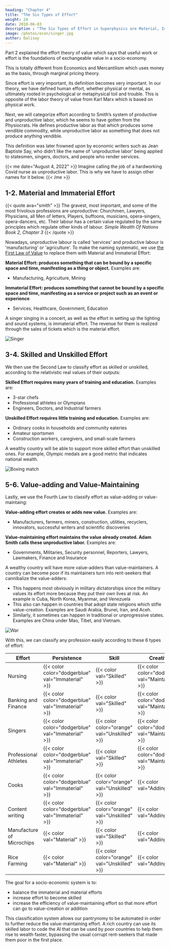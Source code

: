 ```yaml
---
heading: "Chapter 4"
title: "The Six Types of Effort"
weight: 24
date: 2018-06-03
description : "The Six Types of Effort in Superphysics are Material, Immaterial, Skilled, Unskilled, Value-adding, Value-maintaining"
image: /photos/econ/singer.jpg
author: Dalisay
---
```




<!-- > Summary: The effort theory of value is the foundation of Superphysics. It is derived entirely from Adam Smith's wheat-based valuation in <a href="/research/smith/wealth-of-nations/book-1/chapter-5a">the Wealth of Nations Book 1 Chapter 5</a>. Instead of pegging value to metal coins, it pegs it to the abstract difficulty, stress, or hardship of a task to produce a product or service. This is then relativistically pegged to food through a points-ledger which the Physiocrats referred to as "The Economic Table" -->


Part 2 explained the effort theory of value which says that useful work or effort is the foundations of exchangeable value in a socio-economy. 

<!--  one of the foundations of Superphysics and is based entirely on Adam Smith’s [Effort Theory of Value](/social/economics/principles/effort-theory-of-value).  -->

 This is totally different from Economics and Mercantilism which uses money as the basis, through marginal pricing theory.

Since effort is very important, its definition becomes very important. In our theory, we have defined human effort, whether physical or mental, as ultimately rooted in psychological or metaphysical toil and trouble. This is opposite of the labor theory of value from Karl Marx which is based on physical work. 

Next, we will categorize effort according to Smith’s system of productive and unproductive labor, which he seems to have gotten from the Physiocrats. He defines productive labor as that which produces some vendible commodity, while unproductive labor as something that does not produce anything vendible. 

This definition was later frowned upon by economic writers such as Jean Baptiste Say, who didn’t like the name of ‘unproductive labor’ being applied to statesmen, singers, doctors, and people who render services.

{{< me date="August 4, 2022" >}}
Imagine calling the job of a hardworking Covid nurse as unproductive labor. This is why we have to assign other names for it below. 
{{< /me >}}


## 1-2. Material and Immaterial Effort

{{< quote ava="smith" >}}
The gravest, most important, and some of the most frivolous professions are unproductive: Churchmen, Lawyers, Physicians, all Men of letters, Players, buffoons, musicians, opera-singers, opera-dancers, etc. Their labour has a certain value regulated by the same principles which regulate other kinds of labour.
<cite>Simple Wealth Of Nations Book 2, Chapter 3</cite>
{{< /quote >}}

Nowadays, unproductive labour is called 'services' and productive labour is 'manufacturing' or 'agriculture'. To make the naming systematic, we use [the First Law of Value](/social/economics/principles/four-laws-of-value) to replace them with Material and Immaterial Effort:

**Material Effort: produces something that can be bound by a specific space and time, manifesting as a thing or object.** Examples are:
- Manufacturing, Agriculture, Mining

**Immaterial Effort: produces something that cannot be bound by a specific space and time, manifesting as a service or project such as an event or experience**
- Services, Healthcare, Government, Education

A singer singing in a concert, as well as the effort in setting up the lighting and sound systems, is immaterial effort. The revenue for them is realized through the sales of tickets which is the material effort. 

![Singer](/photos/econ/singer.jpg)


## 3-4. Skilled and Unskilled Effort

We then use the Second Law to classify effort as skilled or unskilled, according to the relativistic real values of their outputs:

**Skilled Effort requires many years of training and education.** Examples are:
- 3-star chefs
- Professional athletes or Olympians 
- Engineers, Doctors, and Industrial farmers

**Unskilled Effort requires little training and education.** Examples are:
- Ordinary cooks in households and community eateries 
- Amateur sportsmen
- Construction workers, caregivers, and small-scale farmers

A wealthy country will be able to support more skilled effort than unskilled ones. For example, Olympic medals are a good metric that indicates national wealth.

![Boxing match](https://sorasystem.sirv.com/graphics/photos/boxing.jpg)
<!-- We also add useful or useless effort 
- Useful effort has a high natural price. Examples are:
- Useless effort has a low natural price. Examples are:
 -->


## 5-6. Value-adding and Value-Maintaining

Lastly, we use the Fourth Law to classify effort as value-adding or value-maintaing:

**Value-adding effort creates or adds new value.** Examples are: 
  - Manufacturers, farmers, miners, construction, utilities, recyclers, innovators, successful writers and scientific discoveries

**Value-maintaining effort maintains the value already created. Adam Smith calls these unproductive labor.** Examples are:
  - Governments, Militaries, Security personnel, Reporters, Lawyers, Lawmakers, Finance and Insurance

A wealthy country will have more value-adders than value-maintainers. A country can become poor if its maintainers turn into rent-seekers that cannibalize the value-adders:
- This happens most obviously in military dictatorships since the military values its effort more because they put their own lives at risk. An example is Cuba, North Korea, Myanmar, and Venezuela
- This also can happen in countries that adopt state religions which stifle value-creation. Examples are Saudi Arabia, Brunei, Iran, and Aceh.
- Similarly, it sometimes can happen in traditional or unprogressive states. Examples are China under Mao, Tibet, and Vietnam.

![War](/photos/psych/war.jpg)

With this, we can classify any profession easily according to these 6 types of effort:

Effort | Persistence | Skill | Creativity
--- | --- | --- | ---
Nursing | {{< color color="dodgerblue" val="Immaterial" >}} | {{< color val="Skilled" >}} | {{< color color="dodgerblue" val="Maintaining" >}}  
Banking and Finance | {{< color color="dodgerblue" val="Immaterial" >}} | {{< color val="Skilled" >}} | {{< color color="dodgerblue" val="Maintaining" >}}
Singers | {{< color color="dodgerblue" val="Immaterial" >}} | {{< color color="orange" val="Unskilled" >}} | {{< color color="dodgerblue" val="Maintaining" >}}
Professional Athletes | {{< color color="dodgerblue" val="Immaterial" >}} | {{< color val="Skilled" >}} | {{< color color="dodgerblue" val="Maintaining" >}}
Cooks | {{< color color="dodgerblue" val="Immaterial" >}} | {{< color color="orange" val="Unskilled" >}} | {{< color val="Adding" >}}
Content writing | {{< color color="dodgerblue" val="Immaterial" >}} | {{< color color="orange" val="Unskilled" >}} | {{< color val="Adding" >}}
Manufacture of Microchips | {{< color val="Material" >}} | {{< color val="Skilled" >}} | {{< color val="Adding" >}}
Rice Farming | {{< color val="Material" >}} | {{< color color="orange" val="Unskilled" >}} | {{< color val="Adding" >}}


The goal for a socio-economic system is to:

- balance the immaterial and material efforts
- increase effort to become skilled
- increase the efficiency of value-maintaining effort so that more effort can go to value-creation or addition

This classification system allows our pantrynomy to be automated in order to further reduce the value-maintaining effort. A rich country can use its skilled labor to code the AI that can be used by poor countries to help them rise to wealth faster, bypassing the usual corrupt rent-seekers that made them poor in the first place. 
